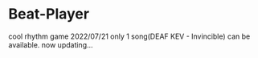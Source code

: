# Beat-Player
cool rhythm game
2022/07/21 only 1 song(DEAF KEV - Invincible) can be available.
now updating...
